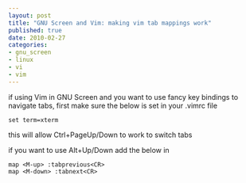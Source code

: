 ```yaml
--- 
layout: post
title: "GNU Screen and Vim: making vim tab mappings work"
published: true
date: 2010-02-27
categories: 
- gnu_screen
- linux
- vi
- vim
---
```


if using Vim in GNU Screen and you want to use fancy key bindings to navigate tabs, 
first make sure the below is set in your .vimrc file 

    set term=xterm
    
this will allow Ctrl+PageUp/Down to work to switch tabs 

if you want to use Alt+Up/Down add the below in 
 
    map <M-up> :tabprevious<CR> 
    map <M-down> :tabnext<CR>
